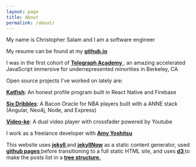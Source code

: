 ```yaml
---
layout: page
title: About
permalink: /about/
---
```


My name is Christopher Salam and I am a software engineer

My resume can be found at my <strong><a href="http://ChristopherSalam.github.io" target="_blank">github.io </a></strong>

I was in the first cohort of <strong><a href="http://www.telegraphacademy.com/" target="_blank">Telegraph Academy </a></strong>, an amazing accelerated JavaScript immersive for underrepresented minorities in Berkeley, CA

Open source projects I've worked on lately are:

<strong><a href="http://katfish.me" target="_blank">Katfish</a></strong>: An honest profile program built in React Native and Firebase

<strong><a href="http://sixdribbles.com" target="_blank">Six Dribbles</a></strong>: A Bacon Oracle for NBA players built with a ANNE stack (Angular, Neo4j, Node, and Express)

<strong><a href="http://video-ke.com" target="_blank">Video-ke</a></strong>: A dual video player with crossfader powered by Youtube

I work as a freelance developer with <strong><a href="http://www.amyyoshitsu.com" target="_blank">Amy Yoshitsu</a></strong>

This website uses <strong><a href="https://jekyllrb.com/"> jekyll </a></strong> and <strong><a href="https://github.com/barryclark/jekyll-now">jekyllNow</a></strong> as a static content generator, used <strong><a href="https://pages.github.com/"> github pages </a></strong> before transitioning to a full static HTML site, and uses <strong><a href="http://d3js.org/"> d3 </a></strong> to make the posts list in a <strong><a href="https://github.com/mbostock/d3/wiki/Tree-Layout"> tree structure. </a></strong>